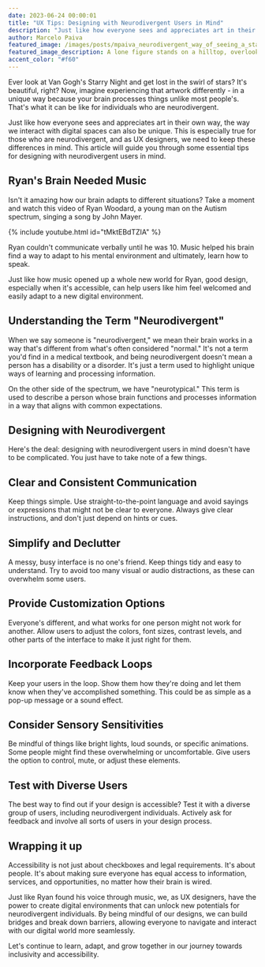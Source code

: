 ```yaml
---
date: 2023-06-24 00:00:01
title: "UX Tips: Designing with Neurodivergent Users in Mind"
description: "Just like how everyone sees and appreciates art in their own way, the way we interact with digital spaces can also be unique. This is especially true for those who are neurodivergent, and as UX designers, we need to keep these differences in mind. This article will guide you through some essential tips for designing with neurodivergent users in mind."
author: Marcelo Paiva
featured_image: /images/posts/mpaiva_neurodivergent_way_of_seeing_a_starry_night_8035d969-4fa2-4564-a854-376b524dcb8f.png
featured_image_description: A lone figure stands on a hilltop, overlooking at a village below. The night sky swirls with bright, twinkling stars in Van Gogh's Starry Night.
accent_color: "#f60"
---
```


Ever look at Van Gogh's Starry Night and get lost in the swirl of stars? It's beautiful, right? Now, imagine experiencing that artwork differently - in a unique way because your brain processes things unlike most people's. That's what it can be like for individuals who are neurodivergent.

Just like how everyone sees and appreciates art in their own way, the way we interact with digital spaces can also be unique. This is especially true for those who are neurodivergent, and as UX designers, we need to keep these differences in mind. This article will guide you through some essential tips for designing with neurodivergent users in mind.

## Ryan's Brain Needed Music

Isn't it amazing how our brain adapts to different situations? Take a moment and watch this video of Ryan Woodard, a young man on the Autism spectrum, singing a song by John Mayer.

{% include youtube.html id="tMktEBdTZIA" %}

Ryan couldn't communicate verbally until he was 10. Music helped his brain find a way to adapt to his mental environment and ultimately, learn how to speak.

Just like how music opened up a whole new world for Ryan, good design, especially when it's accessible, can help users like him feel welcomed and easily adapt to a new digital environment.

## Understanding the Term "Neurodivergent"

When we say someone is "neurodivergent," we mean their brain works in a way that's different from what's often considered "normal." It's not a term you'd find in a medical textbook, and being neurodivergent doesn't mean a person has a disability or a disorder. It's just a term used to highlight unique ways of learning and processing information.

On the other side of the spectrum, we have "neurotypical." This term is used to describe a person whose brain functions and processes information in a way that aligns with common expectations.

## Designing with Neurodivergent

Here's the deal: designing with neurodivergent users in mind doesn't have to be complicated. You just have to take note of a few things.

## Clear and Consistent Communication

Keep things simple. Use straight-to-the-point language and avoid sayings or expressions that might not be clear to everyone. Always give clear instructions, and don't just depend on hints or cues.

## Simplify and Declutter

A messy, busy interface is no one's friend. Keep things tidy and easy to understand. Try to avoid too many visual or audio distractions, as these can overwhelm some users.

## Provide Customization Options

Everyone's different, and what works for one person might not work for another. Allow users to adjust the colors, font sizes, contrast levels, and other parts of the interface to make it just right for them.

## Incorporate Feedback Loops

Keep your users in the loop. Show them how they're doing and let them know when they've accomplished something. This could be as simple as a pop-up message or a sound effect.

## Consider Sensory Sensitivities

Be mindful of things like bright lights, loud sounds, or specific animations. Some people might find these overwhelming or uncomfortable. Give users the option to control, mute, or adjust these elements.

## Test with Diverse Users

The best way to find out if your design is accessible? Test it with a diverse group of users, including neurodivergent individuals. Actively ask for feedback and involve all sorts of users in your design process.

## Wrapping it up

Accessibility is not just about checkboxes and legal requirements. It's about people. It's about making sure everyone has equal access to information, services, and opportunities, no matter how their brain is wired.

Just like Ryan found his voice through music, we, as UX designers, have the power to create digital environments that can unlock new potentials for neurodivergent individuals. By being mindful of our designs, we can build bridges and break down barriers, allowing everyone to navigate and interact with our digital world more seamlessly.

Let's continue to learn, adapt, and grow together in our journey towards inclusivity and accessibility.
